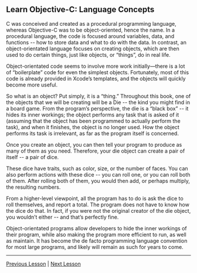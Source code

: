 ## Learn Objective-C: Language Concepts

C was conceived and created as a procedural programming language, whereas Objective-C was to be object-oriented, hence the name. In a procedural language, the code is focused around variables, data, and functions -- how to store data and what to do with the data. In contrast, an object-orientated language focuses on creating objects, which are then used to do certain things, just like objects, or “things”, do in real life.

Object-orientated code seems to involve more work initially—there is a lot of “boilerplate” code for even the simplest objects. Fortunately, most of this code is already provided in Xcode’s templates, and the objects will quickly become more useful.

So what is an object? Put simply, it is a “thing.” Throughout this book, one of the objects that we will be creating will be a Die -- the kind you might find in a board game. From the program’s perspective, the die is a “black box” -- it hides its inner workings; the object performs any task that is asked of it (assuming that the object has been programmed to actually perform the task), and when it finishes, the object is no longer used. How the object performs its task is irrelevant, as far as the program itself is concerned.

Once you create an object, you can then tell your program to produce as many of them as you need. Therefore, your die object can create a pair of itself -- a pair of dice.

These dice have traits, such as color, size, or the number of faces. You can also perform actions with these dice -- you can roll one, or you can roll both of them. After rolling both of them, you would then add, or perhaps multiply, the resulting numbers.

From a higher-level viewpoint, all the program has to do is ask the dice to roll themselves, and report a total. The program does not have to know how the dice do that. In fact, if you were not the original creator of the die object, you wouldn’t either -- and that’s perfectly fine.

Object-orientated programs allow developers to hide the inner workings of their program, while also making the program more efficient to run, as well as maintain. It has become the de facto programming language convention for most large programs, and likely will remain as such for years to come.

---

[Previous Lesson](37.md) | [Next Lesson](40.md)
